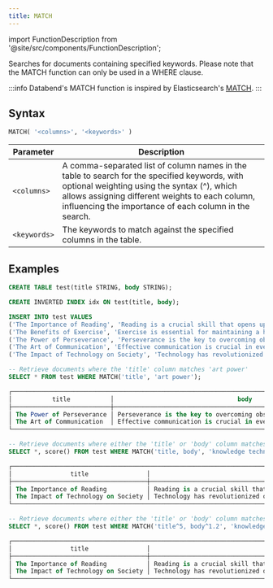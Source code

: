```yaml
---
title: MATCH
---
```

import FunctionDescription from '@site/src/components/FunctionDescription';

<FunctionDescription description="Introduced or updated: v1.2.425"/>

Searches for documents containing specified keywords. Please note that the MATCH function can only be used in a WHERE clause.

:::info
Databend's MATCH function is inspired by Elasticsearch's [MATCH](https://www.elastic.co/guide/en/elasticsearch/reference/current/sql-functions-search.html#sql-functions-search-match).
:::

## Syntax

```sql
MATCH( '<columns>', '<keywords>' )
```

| Parameter    | Description                                                                                                                                                                                                                                               |
|--------------|-----------------------------------------------------------------------------------------------------------------------------------------------------------------------------------------------------------------------------------------------------------|
| `<columns>`  | A comma-separated list of column names in the table to search for the specified keywords, with optional weighting using the syntax (^), which allows assigning different weights to each column, influencing the importance of each column in the search. |
| `<keywords>` | The keywords to match against the specified columns in the table.                                                                                                                                                                                         |

## Examples

```sql
CREATE TABLE test(title STRING, body STRING);

CREATE INVERTED INDEX idx ON test(title, body);

INSERT INTO test VALUES
('The Importance of Reading', 'Reading is a crucial skill that opens up a world of knowledge and imagination.'),
('The Benefits of Exercise', 'Exercise is essential for maintaining a healthy lifestyle.'),
('The Power of Perseverance', 'Perseverance is the key to overcoming obstacles and achieving success.'),
('The Art of Communication', 'Effective communication is crucial in everyday life.'),
('The Impact of Technology on Society', 'Technology has revolutionized our society in countless ways.');

-- Retrieve documents where the 'title' column matches 'art power'
SELECT * FROM test WHERE MATCH('title', 'art power');

┌────────────────────────────────────────────────────────────────────────────────────────────────────┐
│           title           │                                  body                                  │
├───────────────────────────┼────────────────────────────────────────────────────────────────────────┤
│ The Power of Perseverance │ Perseverance is the key to overcoming obstacles and achieving success. │
│ The Art of Communication  │ Effective communication is crucial in everyday life.                   │
└────────────────────────────────────────────────────────────────────────────────────────────────────┘

-- Retrieve documents where either the 'title' or 'body' column matches 'knowledge technology'
SELECT *, score() FROM test WHERE MATCH('title, body', 'knowledge technology');

┌──────────────────────────────────────────────────────────────────────────────────────────────────────────────────────────────────┐
│                title                │                                      body                                      │  score()  │
├─────────────────────────────────────┼────────────────────────────────────────────────────────────────────────────────┼───────────┤
│ The Importance of Reading           │ Reading is a crucial skill that opens up a world of knowledge and imagination. │ 1.1550591 │
│ The Impact of Technology on Society │ Technology has revolutionized our society in countless ways.                   │ 2.6830134 │
└──────────────────────────────────────────────────────────────────────────────────────────────────────────────────────────────────┘

-- Retrieve documents where either the 'title' or 'body' column matches 'knowledge technology', with weighted importance on both columns.
SELECT *, score() FROM test WHERE MATCH('title^5, body^1.2', 'knowledge technology');

┌──────────────────────────────────────────────────────────────────────────────────────────────────────────────────────────────────┐
│                title                │                                      body                                      │  score()  │
├─────────────────────────────────────┼────────────────────────────────────────────────────────────────────────────────┼───────────┤
│ The Importance of Reading           │ Reading is a crucial skill that opens up a world of knowledge and imagination. │ 1.3860708 │
│ The Impact of Technology on Society │ Technology has revolutionized our society in countless ways.                   │ 7.8053584 │
└──────────────────────────────────────────────────────────────────────────────────────────────────────────────────────────────────┘
```